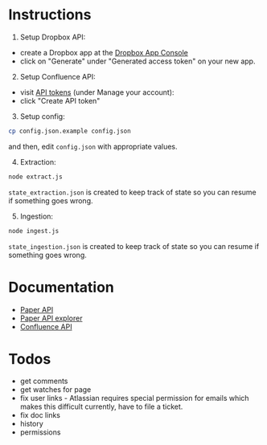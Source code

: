 # Instructions

1. Setup Dropbox API:
  - create a Dropbox app at the [Dropbox App Console](https://www.dropbox.com/developers/apps?_tk=pilot_lp&_ad=topbar4&_camp=myapps)
  - click on "Generate" under "Generated access token" on your new app.


2. Setup Confluence API:
  - visit [API tokens](https://id.atlassian.com/manage/api-tokens) (under Manage your account):
  - click "Create API token"


3. Setup config:
```sh
cp config.json.example config.json
```
and then, edit `config.json` with appropriate values.


4. Extraction:
```sh
node extract.js
```
`state_extraction.json` is created to keep track of state so you can resume if something goes wrong.


5. Ingestion:
```sh
node ingest.js
```
`state_ingestion.json` is created to keep track of state so you can resume if something goes wrong.

# Documentation
- [Paper API](https://www.dropbox.com/developers/documentation/http/documentation#paper)
- [Paper API explorer](https://dropbox.github.io/dropbox-api-v2-explorer/)
- [Confluence API](https://developer.atlassian.com/cloud/confluence/rest/#api-group-Content)

# Todos
- get comments
- get watches for page
- fix user links - Atlassian requires special permission for emails which makes this difficult currently, have to file a ticket.
- fix doc links
- history
- permissions